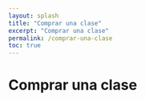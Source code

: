 ```yaml
---
layout: splash
title: "Comprar una clase"
excerpt: "Comprar una clase"
permalink: /comprar-una-clase
toc: true
---
```


# Comprar una clase

<!-- Cal inline embed code begins -->
<div style="width:100%;height:100%;overflow:scroll" id="my-cal-inline"></div>
<script type="text/javascript">
  (function (C, A, L) { let p = function (a, ar) { a.q.push(ar); }; let d = C.document; C.Cal = C.Cal || function () { let cal = C.Cal; let ar = arguments; if (!cal.loaded) { cal.ns = {}; cal.q = cal.q || []; d.head.appendChild(d.createElement("script")).src = A; cal.loaded = true; } if (ar[0] === L) { const api = function () { p(api, arguments); }; const namespace = ar[1]; api.q = api.q || []; typeof namespace === "string" ? (cal.ns[namespace] = api) && p(api, ar) : p(cal, ar); return; } p(cal, ar); }; })(window, "https://app.cal.com/embed/embed.js", "init");
Cal("init", "1-clase", {origin:"https://cal.com"});

  Cal.ns["1-clase"]("inline", {
	elementOrSelector:"#my-cal-inline",
	calLink: "espanolconamor/1-clase",
	layout: "column_view"
  });
  
  Cal.ns["1-clase"]("ui", {"styles":{"branding":{"brandColor":"#000000"}},"hideEventTypeDetails":false,"layout":"column_view"});
  </script>
  <!-- Cal inline embed code ends -->
